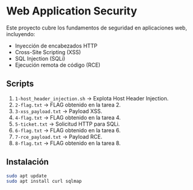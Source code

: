 # Web Application Security

Este proyecto cubre los fundamentos de seguridad en aplicaciones web, incluyendo:

- Inyección de encabezados HTTP
- Cross-Site Scripting (XSS)
- SQL Injection (SQLi)
- Ejecución remota de código (RCE)

## Scripts

1. `1-host_header_injection.sh` → Explota Host Header Injection.
2. `2-flag.txt` → FLAG obtenido en la tarea 2.
3. `3-xss_payload.txt` → Payload XSS.
4. `4-flag.txt` → FLAG obtenido en la tarea 4.
5. `5-ticket.txt` → Solicitud HTTP para SQLi.
6. `6-flag.txt` → FLAG obtenido en la tarea 6.
7. `7-rce_payload.txt` → Payload RCE.
8. `8-flag.txt` → FLAG obtenido en la tarea 8.

## Instalación

```bash
sudo apt update
sudo apt install curl sqlmap